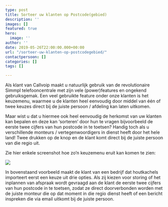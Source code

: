 ```yaml
---
type: post
title: Sorteer uw klanten op Postcode(gebied)
description: ''
images: []
featured: true
hero:
  image: ''
author: ''
date: 2019-05-26T22:00:00.000+00:00
url: "/sorteer-uw-klanten-op-postcodegebied/"
contactpersoon: []
categories: []
tags: []

---
```

Als klant van Callvoip maakt u natuurlijk gebruik van de revolutionaire Simmpl telefooncentrale met zijn vele (power)features en ongekend gebruiksgemak. Een veel gebruikte feature onder onze klanten is het keuzemenu, waarmee u de klanten heel eenvoudig door middel van één of twee keuzes direct bij de juiste persoon / afdeling kan laten uitkomen.<!--more-->

Maar wist u dat u hiermee ook heel eenvoudig de herkomst van uw klanten kan bepalen en deze kan ‘sorteren’ door hun te vragen bijvoorbeeld de eerste twee cijfers van hun postcode in te toetsen? Handig toch als u verschillende monteurs / vertegenwoordigers in dienst heeft door het hele land! Twee drukken op de knop en de klant komt direct bij de juiste persoon van die regio uit.

Zie hier enkele screenshot hoe zo’n keuzemenu eruit kan komen te zien:

![](https://www.callvoiptelefonie.nl/wp-content/uploads/2019/05/VB-postcode-mailing-1024x341.png)

In bovenstaand voorbeeld maakt de klant van een bedrijf dat houtkachels importeert eerst een keuze uit drie opties. Als zij kiezen voor storing of het inplannen van afspraak wordt gevraagd aan de klant de eerste twee cijfers van hun postcode in te toetsen, zodat ze direct doorverbonden worden met de juiste monteur die op dat moment in die regio dienst heeft of een bericht inspreken die via email uitkomt bij de juiste persoon.